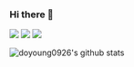 ### Hi there 👋

<!--
**doyoung0926/doyoung0926** is a ✨ _special_ ✨ repository because its `README.md` (this file) appears on your GitHub profile.

Here are some ideas to get you started:

- 🔭 I’m currently working on ...
- 🌱 I’m currently learning ...
- 👯 I’m looking to collaborate on ...
- 🤔 I’m looking for help with ...
- 💬 Ask me about ...
- 📫 How to reach me: ...
- 😄 Pronouns: ...
- ⚡ Fun fact: ...
-->

<img src="https://capsule-render.vercel.app/api?type=waving&color=auto&height=300&section=header&text=Doyoung%20Git😎&fontSize=90"/>



 <img src="https://img.shields.io/badge/Python-3776AB?style=flat&logo=Python&logoColor=white"/>
 
 <img src="https://img.shields.io/badge/Visual Studio Code-007ACC?style=flat&logo=Visual Studio Code&logoColor=white"/>
 
 
![doyoung0926's github stats](https://github-readme-stats.vercel.app/api?username=doyoung0926&show_icons=true)
